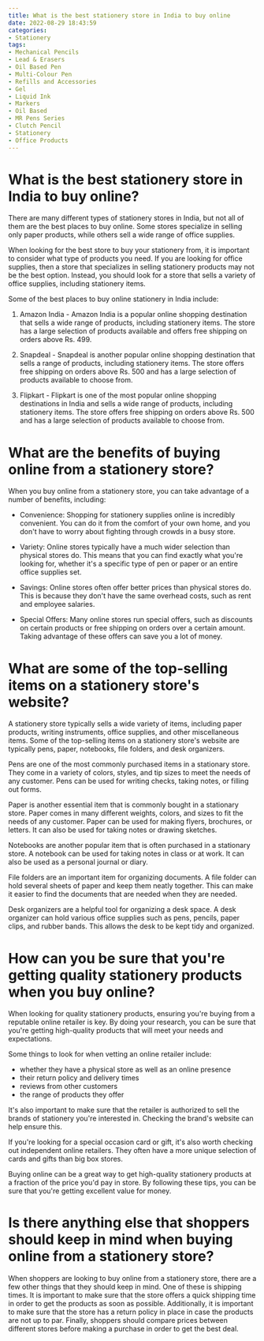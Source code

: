 ```yaml
---
title: What is the best stationery store in India to buy online
date: 2022-08-29 18:43:59
categories:
- Stationery
tags:
- Mechanical Pencils
- Lead & Erasers
- Oil Based Pen
- Multi-Colour Pen
- Refills and Accessories
- Gel
- Liquid Ink
- Markers
- Oil Based
- MR Pens Series
- Clutch Pencil
- Stationery
- Office Products
---
```



#  What is the best stationery store in India to buy online?

There are many different types of stationery stores in India, but not all of them are the best places to buy online. Some stores specialize in selling only paper products, while others sell a wide range of office supplies.

When looking for the best store to buy your stationery from, it is important to consider what type of products you need. If you are looking for office supplies, then a store that specializes in selling stationery products may not be the best option. Instead, you should look for a store that sells a variety of office supplies, including stationery items.

Some of the best places to buy online stationery in India include:

1. Amazon India - Amazon India is a popular online shopping destination that sells a wide range of products, including stationery items. The store has a large selection of products available and offers free shipping on orders above Rs. 499.

2. Snapdeal - Snapdeal is another popular online shopping destination that sells a range of products, including stationery items. The store offers free shipping on orders above Rs. 500 and has a large selection of products available to choose from.

3. Flipkart - Flipkart is one of the most popular online shopping destinations in India and sells a wide range of products, including stationery items. The store offers free shipping on orders above Rs. 500 and has a large selection of products available to choose from.

#  What are the benefits of buying online from a stationery store?

When you buy online from a stationery store, you can take advantage of a number of benefits, including:

- Convenience: Shopping for stationery supplies online is incredibly convenient. You can do it from the comfort of your own home, and you don't have to worry about fighting through crowds in a busy store.

- Variety: Online stores typically have a much wider selection than physical stores do. This means that you can find exactly what you're looking for, whether it's a specific type of pen or paper or an entire office supplies set.

- Savings: Online stores often offer better prices than physical stores do. This is because they don't have the same overhead costs, such as rent and employee salaries.

- Special Offers: Many online stores run special offers, such as discounts on certain products or free shipping on orders over a certain amount. Taking advantage of these offers can save you a lot of money.

#  What are some of the top-selling items on a stationery store's website?

A stationery store typically sells a wide variety of items, including paper products, writing instruments, office supplies, and other miscellaneous items. Some of the top-selling items on a stationery store's website are typically pens, paper, notebooks, file folders, and desk organizers.

Pens are one of the most commonly purchased items in a stationary store. They come in a variety of colors, styles, and tip sizes to meet the needs of any customer. Pens can be used for writing checks, taking notes, or filling out forms.

Paper is another essential item that is commonly bought in a stationary store. Paper comes in many different weights, colors, and sizes to fit the needs of any customer. Paper can be used for making flyers, brochures, or letters. It can also be used for taking notes or drawing sketches.

Notebooks are another popular item that is often purchased in a stationary store. A notebook can be used for taking notes in class or at work. It can also be used as a personal journal or diary.

File folders are an important item for organizing documents. A file folder can hold several sheets of paper and keep them neatly together. This can make it easier to find the documents that are needed when they are needed.

Desk organizers are a helpful tool for organizing a desk space. A desk organizer can hold various office supplies such as pens, pencils, paper clips, and rubber bands. This allows the desk to be kept tidy and organized.

#  How can you be sure that you're getting quality stationery products when you buy online?

When looking for quality stationery products, ensuring you're buying from a reputable online retailer is key. By doing your research, you can be sure that you're getting high-quality products that will meet your needs and expectations.

Some things to look for when vetting an online retailer include:

- whether they have a physical store as well as an online presence
- their return policy and delivery times
- reviews from other customers
- the range of products they offer

It's also important to make sure that the retailer is authorized to sell the brands of stationery you're interested in. Checking the brand's website can help ensure this.

If you're looking for a special occasion card or gift, it's also worth checking out independent online retailers. They often have a more unique selection of cards and gifts than big box stores.

Buying online can be a great way to get high-quality stationery products at a fraction of the price you'd pay in store. By following these tips, you can be sure that you're getting excellent value for money.

#  Is there anything else that shoppers should keep in mind when buying online from a stationery store?

When shoppers are looking to buy online from a stationery store, there are a few other things that they should keep in mind. One of these is shipping times. It is important to make sure that the store offers a quick shipping time in order to get the products as soon as possible. Additionally, it is important to make sure that the store has a return policy in place in case the products are not up to par. Finally, shoppers should compare prices between different stores before making a purchase in order to get the best deal.